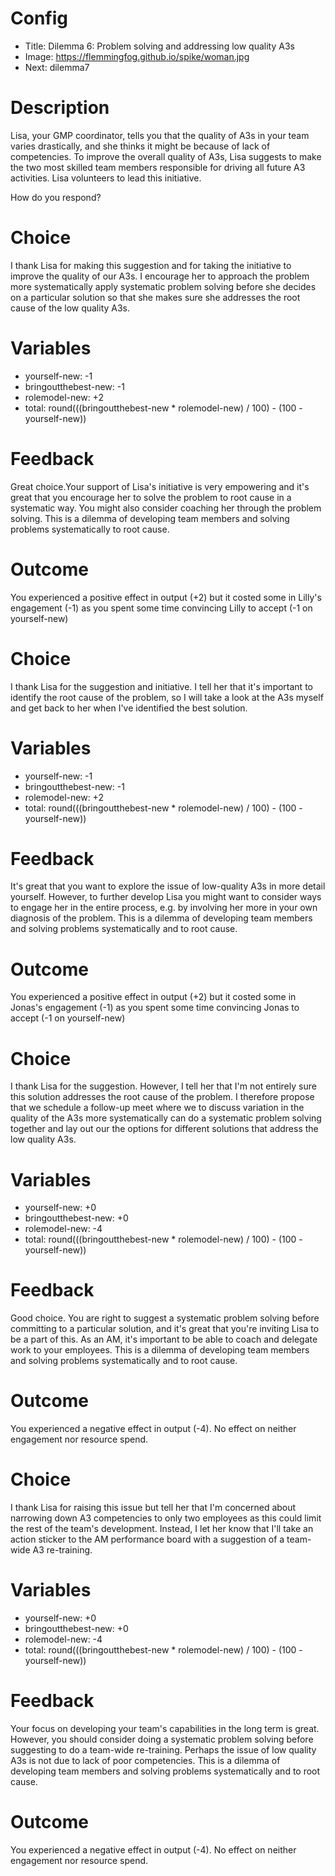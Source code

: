 # Config
 - Title: Dilemma 6: Problem solving and addressing low quality A3s
 - Image: https://flemmingfog.github.io/spike/woman.jpg
 - Next: dilemma7

# Description

Lisa, your GMP coordinator, tells you that the quality of A3s in your team varies drastically, and she thinks it might be because of lack of competencies. 
To improve the overall quality of A3s, Lisa suggests to make the two most skilled team members responsible for driving all future A3 activities. Lisa volunteers to lead this initiative.

How do you respond?

# Choice
I thank Lisa for making this suggestion and for taking the initiative to improve the quality of our A3s. I encourage her to approach the problem more systematically apply systematic problem solving before she decides on a particular solution so that she makes sure she addresses the root cause of the low quality A3s. 

# Variables
 - yourself-new: -1
 - bringoutthebest-new: -1
 - rolemodel-new: +2
 - total: round(((bringoutthebest-new * rolemodel-new) / 100) - (100 - yourself-new))

# Feedback

Great choice.Your support of Lisa's initiative is very empowering and it's great that you encourage her to solve the problem to root cause in a systematic way. You might also consider coaching her through the problem solving. This is a dilemma of developing team members and solving problems systematically to root cause.

# Outcome

You experienced a positive effect in output (+2) but it costed some in Lilly's engagement (-1) as you spent some time convincing Lilly to accept (-1 on yourself-new) 


# Choice
I thank Lisa for the suggestion and initiative. I tell her that it's important to identify the root cause of the problem, so I will take a look at the A3s myself and get back to her when I've identified the best solution.

# Variables
 - yourself-new: -1
 - bringoutthebest-new: -1
 - rolemodel-new: +2
 - total: round(((bringoutthebest-new * rolemodel-new) / 100) - (100 - yourself-new))

# Feedback
It's great that you want to explore the issue of low-quality A3s in more detail yourself. However, to further develop Lisa you might want to consider ways to engage her in the entire process, e.g. by involving her more in your own diagnosis of the problem. This is a dilemma of developing team members and solving problems systematically and to root cause.

# Outcome

You experienced a positive effect in output (+2) but it costed some in Jonas's engagement (-1) as you spent some time convincing Jonas to accept (-1 on yourself-new) 



# Choice
I thank Lisa for the suggestion. However, I tell her that I'm not entirely sure this solution addresses the root cause of the problem. I therefore propose that we schedule a follow-up meet where we to discuss variation in the quality of the A3s more systematically can do a systematic problem solving together and lay out our the options for different solutions that address the low quality A3s.

# Variables
 - yourself-new: +0
 - bringoutthebest-new: +0
 - rolemodel-new: -4
 - total: round(((bringoutthebest-new * rolemodel-new) / 100) - (100 - yourself-new))

# Feedback
Good choice. You are right to suggest a systematic problem solving before committing to a particular solution, and it's great that you're inviting Lisa to be a part of this. As an AM, it's important to be able to coach and delegate work to your employees. This is a dilemma of developing team members and solving problems systematically and to root cause.



# Outcome

You experienced a negative effect in output (-4). No effect on neither engagement nor resource spend. 

# Choice
I thank Lisa for raising this issue but tell her that I'm concerned about narrowing down A3 competencies to only two employees as this could limit the rest of the team's development. Instead, I let her know that I'll take an action sticker to the AM performance board with a suggestion of a team-wide A3 re-training. 

# Variables
 - yourself-new: +0
 - bringoutthebest-new: +0
 - rolemodel-new: -4
 - total: round(((bringoutthebest-new * rolemodel-new) / 100) - (100 - yourself-new))

# Feedback
Your focus on developing your team's capabilities in the long term is great. However, you should consider doing a systematic problem solving before suggesting to do a team-wide re-training. Perhaps the issue of low quality A3s is not due to lack of poor competencies. This is a dilemma of developing team members and solving problems systematically and to root cause.



# Outcome

You experienced a negative effect in output (-4). No effect on neither engagement nor resource spend. 



